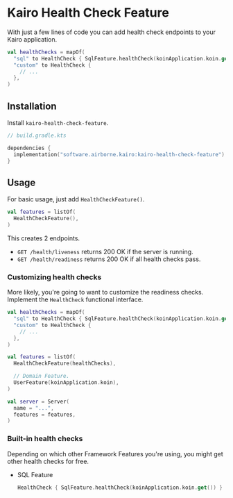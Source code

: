 # Kairo Health Check Feature

With just a few lines of code
you can add health check endpoints to your Kairo application.

```kotlin
val healthChecks = mapOf(
  "sql" to HealthCheck { SqlFeature.healthCheck(koinApplication.koin.get()) },
  "custom" to HealthCheck {
    // ...
  },
)
```

## Installation

Install `kairo-health-check-feature`.

```kotlin
// build.gradle.kts

dependencies {
  implementation("software.airborne.kairo:kairo-health-check-feature")
}
```

## Usage

For basic usage, just add `HealthCheckFeature()`.

```kotlin
val features = listOf(
  HealthCheckFeature(),
)
```

This creates 2 endpoints.

- `GET /health/liveness` returns 200 OK if the server is running.
- `GET /health/readiness` returns 200 OK if all health checks pass.

### Customizing health checks

More likely, you're going to want to customize the readiness checks.
Implement the `HealthCheck` functional interface.

```kotlin
val healthChecks = mapOf(
  "sql" to HealthCheck { SqlFeature.healthCheck(koinApplication.koin.get()) },
  "custom" to HealthCheck {
    // ...
  },
)

val features = listOf(
  HealthCheckFeature(healthChecks),

  // Domain Feature.
  UserFeature(koinApplication.koin),
)

val server = Server(
  name = "...",
  features = features,
)
```

### Built-in health checks

Depending on which other Framework Features you're using,
you might get other health checks for free.

- SQL Feature
  ```kotlin
  HealthCheck { SqlFeature.healthCheck(koinApplication.koin.get()) }
  ```
